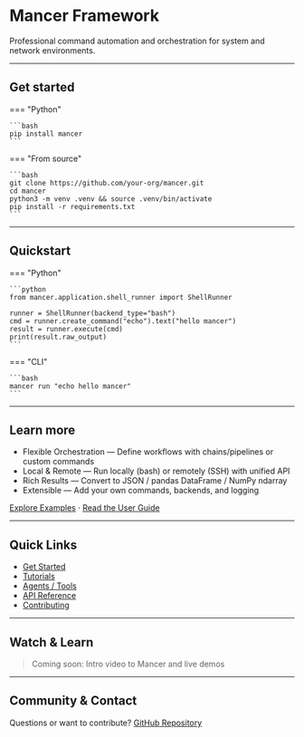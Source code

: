 # Mancer Framework

Professional command automation and orchestration for system and network environments.

---

## Get started

=== "Python"

    ```bash
    pip install mancer
    ```

=== "From source"

    ```bash
    git clone https://github.com/your-org/mancer.git
    cd mancer
    python3 -m venv .venv && source .venv/bin/activate
    pip install -r requirements.txt
    ```

---

## Quickstart

=== "Python"

    ```python
    from mancer.application.shell_runner import ShellRunner

    runner = ShellRunner(backend_type="bash")
    cmd = runner.create_command("echo").text("hello mancer")
    result = runner.execute(cmd)
    print(result.raw_output)
    ```

=== "CLI"

    ```bash
    mancer run "echo hello mancer"
    ```

---

## Learn more

- Flexible Orchestration — Define workflows with chains/pipelines or custom commands
- Local & Remote — Run locally (bash) or remotely (SSH) with unified API
- Rich Results — Convert to JSON / pandas DataFrame / NumPy ndarray
- Extensible — Add your own commands, backends, and logging

[Explore Examples](user-guide/examples.md) · [Read the User Guide](user-guide/commands.md)

---

## Quick Links
- [Get Started](getting-started/installation.md)
- [Tutorials](user-guide/examples.md)
- [Agents / Tools](/) <!-- Placeholder if we introduce higher-level concepts later -->
- [API Reference](api.md)
- [Contributing](https://github.com/your-org/mancer)

---

## Watch & Learn
> Coming soon: Intro video to Mancer and live demos

---

## Community & Contact
Questions or want to contribute? [GitHub Repository](https://github.com/your-org/mancer)
